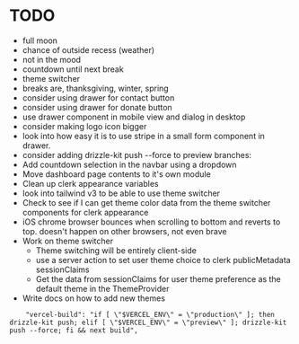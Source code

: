 # TODO

- full moon
- chance of outside recess (weather)
- not in the mood
- countdown until next break
- theme switcher
- breaks are, thanksgiving, winter, spring
- consider using drawer for contact button
- consider using drawer for donate button
- use drawer component in mobile view and dialog in desktop
- consider making logo icon bigger
- look into how easy it is to use stripe in a small form component in drawer.
- consider adding drizzle-kit push --force to preview branches:
- Add countdown selection in the navbar using a dropdown
- Move dashboard page contents to it's own module
- Clean up clerk appearance variables
- look into tailwind v3 to be able to use theme switcher
- Check to see if I can get theme color data from the theme switcher components for clerk appearance
- iOS chrome browser bounces when scrolling to bottom and reverts to top. doesn't happen on other browsers, not even brave
- Work on theme switcher
  - Theme switching will be entirely client-side
  - use a server action to set user theme choice to clerk publicMetadata sessionClaims
  - Get the data from sessionClaims for user theme preference as the default theme in the ThemeProvider
- Write docs on how to add new themes

```
    "vercel-build": "if [ \"$VERCEL_ENV\" = \"production\" ]; then drizzle-kit push; elif [ \"$VERCEL_ENV\" = \"preview\" ]; drizzle-kit push --force; fi && next build",
```
